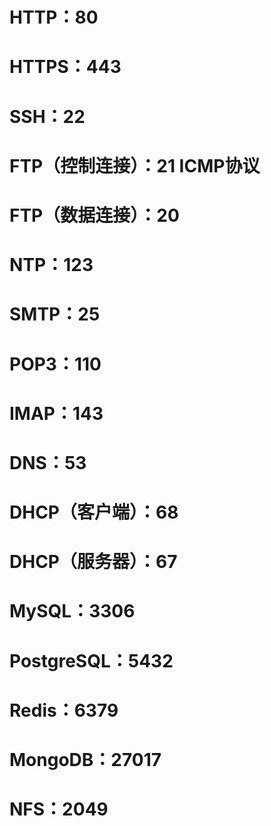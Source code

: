 # HTTP：80

# HTTPS：443

# SSH：22

# FTP（控制连接）：21  ICMP协议

# FTP（数据连接）：20

# NTP：123

# SMTP：25

# POP3：110

# IMAP：143

# DNS：53

# DHCP（客户端）：68

# DHCP（服务器）：67

# MySQL：3306

# PostgreSQL：5432

# Redis：6379

# MongoDB：27017

# NFS：2049